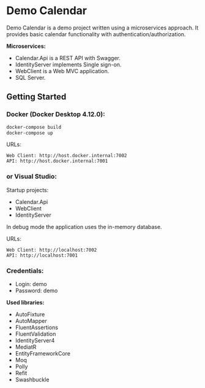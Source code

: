 # Demo Calendar
Demo Calendar is a demo project written using a microservices approach. It provides basic calendar functionality with authentication/authorization.

**Microservices:**
- Calendar.Api is a REST API with Swagger.
- IdentityServer implements Single sign-on.
- WebClient is a Web MVC application.
- SQL Server.

## Getting Started
### Docker (Docker Desktop 4.12.0):
```powershell
docker-compose build
docker-compose up
```
URLs:
```
Web Client: http://host.docker.internal:7002
API: http://host.docker.internal:7001
```

### or Visual Studio:
Startup projects:
- Calendar.Api
- WebClient
- IdentityServer

In debug mode the application uses the in-memory database.

URLs:
```
Web Client: http://localhost:7002
API: http://localhost:7001
```

### Credentials:
- Login: demo
- Password: demo

**Used libraries:**
- AutoFixture
- AutoMapper
- FluentAssertions
- FluentValidation
- IdentityServer4
- MediatR
- EntityFrameworkCore
- Moq
- Polly
- Refit
- Swashbuckle